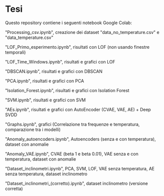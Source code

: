# Tesi

Questo repository contiene i seguenti notebook Google Colab:


"Processing_csv.ipynb", creazione dei dataset "data_no_temperature.csv" e "data_temperature.csv"

"LOF_Primo_esperimento.ipynb", risultati con LOF (non usando finestre temporali)

"LOF_Time_Windows.ipynb", risultati e grafici con LOF

"DBSCAN.ipynb", risultati e grafici con DBSCAN

"PCA.ipynb", risultati e grafici con PCA

"Isolation_Forest.ipynb", risultati e grafici con Isolation Forest

"SVM.ipynb", risultati e grafici con SVM

"AEs.ipynb", risultati e grafici con AutoEncoder (CVAE, VAE, AE) + Deep SVDD

"Graphs.ipynb", grafici (Correlazione tra frequenze e temperatura, comparazione tra i modelli)

"Anomaly_autoencoders.ipynb", Autoencoders (senza e con temperatura), dataset con anomalie

"Anomaly_VAE.ipynb", CVAE (beta 1 e beta 0.01), VAE senza e con temperatura, dataset con anomalie

"Dataset_inclinometri.ipynb", PCA, SVM, LOF, VAE senza temperatura, AE senza temperatura, dataset inclinometro

"Dataset_inclinometri_(corretto).ipynb", dataset inclinometro (versione corretta)
